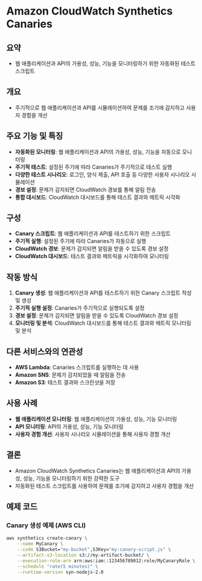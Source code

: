 # Amazon CloudWatch Synthetics Canaries

## 요약
- 웹 애플리케이션과 API의 가용성, 성능, 기능을 모니터링하기 위한 자동화된 테스트 스크립트

## 개요
- 주기적으로 웹 애플리케이션과 API를 시뮬레이션하여 문제를 조기에 감지하고 사용자 경험을 개선

## 주요 기능 및 특징
- **자동화된 모니터링**: 웹 애플리케이션과 API의 가용성, 성능, 기능을 자동으로 모니터링
- **주기적 테스트**: 설정된 주기에 따라 Canaries가 주기적으로 테스트 실행
- **다양한 테스트 시나리오**: 로그인, 양식 제출, API 호출 등 다양한 사용자 시나리오 시뮬레이션
- **경보 설정**: 문제가 감지되면 CloudWatch 경보를 통해 알림 전송
- **통합 대시보드**: CloudWatch 대시보드를 통해 테스트 결과와 메트릭 시각화

## 구성
- **Canary 스크립트**: 웹 애플리케이션과 API를 테스트하기 위한 스크립트
- **주기적 실행**: 설정된 주기에 따라 Canaries가 자동으로 실행
- **CloudWatch 경보**: 문제가 감지되면 알림을 받을 수 있도록 경보 설정
- **CloudWatch 대시보드**: 테스트 결과와 메트릭을 시각화하여 모니터링

## 작동 방식
1. **Canary 생성**: 웹 애플리케이션과 API를 테스트하기 위한 Canary 스크립트 작성 및 생성
2. **주기적 실행 설정**: Canaries가 주기적으로 실행되도록 설정
3. **경보 설정**: 문제가 감지되면 알림을 받을 수 있도록 CloudWatch 경보 설정
4. **모니터링 및 분석**: CloudWatch 대시보드를 통해 테스트 결과와 메트릭 모니터링 및 분석

## 다른 서비스와의 연관성
- **AWS Lambda**: Canaries 스크립트를 실행하는 데 사용
- **Amazon SNS**: 문제가 감지되었을 때 알림을 전송
- **Amazon S3**: 테스트 결과와 스크린샷을 저장

## 사용 사례
- **웹 애플리케이션 모니터링**: 웹 애플리케이션의 가용성, 성능, 기능 모니터링
- **API 모니터링**: API의 가용성, 성능, 기능 모니터링
- **사용자 경험 개선**: 사용자 시나리오 시뮬레이션을 통해 사용자 경험 개선

## 결론
- Amazon CloudWatch Synthetics Canaries는 웹 애플리케이션과 API의 가용성, 성능, 기능을 모니터링하기 위한 강력한 도구
- 자동화된 테스트 스크립트를 사용하여 문제를 조기에 감지하고 사용자 경험을 개선

## 예제 코드
### Canary 생성 예제 (AWS CLI)
```bash
aws synthetics create-canary \
    --name MyCanary \
    --code S3Bucket="my-bucket",S3Key="my-canary-script.js" \
    --artifact-s3-location s3://my-artifact-bucket/ \
    --execution-role-arn arn:aws:iam::123456789012:role/MyCanaryRole \
    --schedule "rate(5 minutes)" \
    --runtime-version syn-nodejs-2.0
```